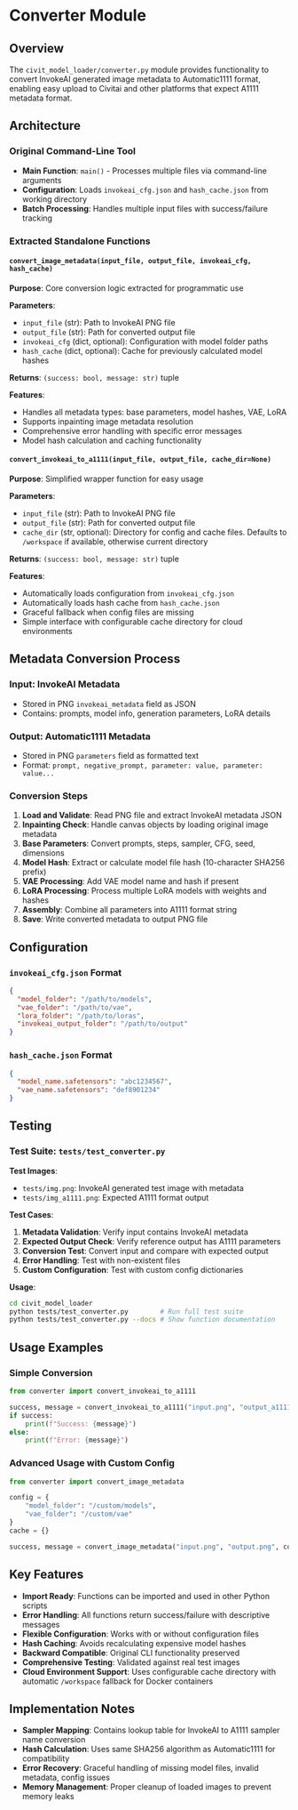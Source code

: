 # Converter Module

## Overview

The `civit_model_loader/converter.py` module provides functionality to convert InvokeAI generated image metadata to Automatic1111 format, enabling easy upload to Civitai and other platforms that expect A1111 metadata format.

## Architecture

### Original Command-Line Tool

- **Main Function**: `main()` - Processes multiple files via command-line arguments
- **Configuration**: Loads `invokeai_cfg.json` and `hash_cache.json` from working directory
- **Batch Processing**: Handles multiple input files with success/failure tracking

### Extracted Standalone Functions

#### `convert_image_metadata(input_file, output_file, invokeai_cfg, hash_cache)`

**Purpose**: Core conversion logic extracted for programmatic use

**Parameters**:

- `input_file` (str): Path to InvokeAI PNG file
- `output_file` (str): Path for converted output file
- `invokeai_cfg` (dict, optional): Configuration with model folder paths
- `hash_cache` (dict, optional): Cache for previously calculated model hashes

**Returns**: `(success: bool, message: str)` tuple

**Features**:

- Handles all metadata types: base parameters, model hashes, VAE, LoRA
- Supports inpainting image metadata resolution
- Comprehensive error handling with specific error messages
- Model hash calculation and caching functionality

#### `convert_invokeai_to_a1111(input_file, output_file, cache_dir=None)`

**Purpose**: Simplified wrapper function for easy usage

**Parameters**:

- `input_file` (str): Path to InvokeAI PNG file
- `output_file` (str): Path for converted output file
- `cache_dir` (str, optional): Directory for config and cache files. Defaults to `/workspace` if available, otherwise current directory

**Returns**: `(success: bool, message: str)` tuple

**Features**:

- Automatically loads configuration from `invokeai_cfg.json`
- Automatically loads hash cache from `hash_cache.json`
- Graceful fallback when config files are missing
- Simple interface with configurable cache directory for cloud environments

## Metadata Conversion Process

### Input: InvokeAI Metadata

- Stored in PNG `invokeai_metadata` field as JSON
- Contains: prompts, model info, generation parameters, LoRA details

### Output: Automatic1111 Metadata

- Stored in PNG `parameters` field as formatted text
- Format: `prompt, negative_prompt, parameter: value, parameter: value...`

### Conversion Steps

1. **Load and Validate**: Read PNG file and extract InvokeAI metadata JSON
2. **Inpainting Check**: Handle canvas objects by loading original image metadata
3. **Base Parameters**: Convert prompts, steps, sampler, CFG, seed, dimensions
4. **Model Hash**: Extract or calculate model file hash (10-character SHA256 prefix)
5. **VAE Processing**: Add VAE model name and hash if present
6. **LoRA Processing**: Process multiple LoRA models with weights and hashes
7. **Assembly**: Combine all parameters into A1111 format string
8. **Save**: Write converted metadata to output PNG file

## Configuration

### `invokeai_cfg.json` Format

```json
{
  "model_folder": "/path/to/models",
  "vae_folder": "/path/to/vae",
  "lora_folder": "/path/to/loras",
  "invokeai_output_folder": "/path/to/output"
}
```

### `hash_cache.json` Format

```json
{
  "model_name.safetensors": "abc1234567",
  "vae_name.safetensors": "def8901234"
}
```

## Testing

### Test Suite: `tests/test_converter.py`

**Test Images**:

- `tests/img.png`: InvokeAI generated test image with metadata
- `tests/img_a1111.png`: Expected A1111 format output

**Test Cases**:

1. **Metadata Validation**: Verify input contains InvokeAI metadata
2. **Expected Output Check**: Verify reference output has A1111 parameters
3. **Conversion Test**: Convert input and compare with expected output
4. **Error Handling**: Test with non-existent files
5. **Custom Configuration**: Test with custom config dictionaries

**Usage**:

```bash
cd civit_model_loader
python tests/test_converter.py        # Run full test suite
python tests/test_converter.py --docs # Show function documentation
```

## Usage Examples

### Simple Conversion

```python
from converter import convert_invokeai_to_a1111

success, message = convert_invokeai_to_a1111("input.png", "output_a1111.png")
if success:
    print(f"Success: {message}")
else:
    print(f"Error: {message}")
```

### Advanced Usage with Custom Config

```python
from converter import convert_image_metadata

config = {
    "model_folder": "/custom/models",
    "vae_folder": "/custom/vae"
}
cache = {}

success, message = convert_image_metadata("input.png", "output.png", config, cache)
```

## Key Features

- **Import Ready**: Functions can be imported and used in other Python scripts
- **Error Handling**: All functions return success/failure with descriptive messages
- **Flexible Configuration**: Works with or without configuration files
- **Hash Caching**: Avoids recalculating expensive model hashes
- **Backward Compatible**: Original CLI functionality preserved
- **Comprehensive Testing**: Validated against real test images
- **Cloud Environment Support**: Uses configurable cache directory with automatic `/workspace` fallback for Docker containers

## Implementation Notes

- **Sampler Mapping**: Contains lookup table for InvokeAI to A1111 sampler name conversion
- **Hash Calculation**: Uses same SHA256 algorithm as Automatic1111 for compatibility
- **Error Recovery**: Graceful handling of missing model files, invalid metadata, config issues
- **Memory Management**: Proper cleanup of loaded images to prevent memory leaks
